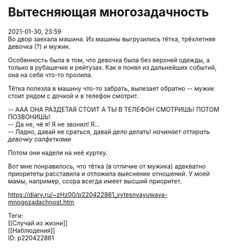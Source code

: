 Вытесняющая многозадачность
============================

   
 2021-01-30, 23:59   
  Во двор заехала машина. Из машины выгрузились тётка, трёхлетняя девочка (?) и мужик.   
   
 Особенность была в том, что девочка была без верхней одежды, а только в рубашечке и рейтузах. Как я понял из дальнейших событий, она на себя что-то пролила.   
   
 Тётка полезла в машину что-то забрать, вылезает обратно -- мужик стоит рядом с дочкой и в телефон смотрит.   
   
 -- ААА ОНА РАЗДЕТАЯ СТОИТ А ТЫ В ТЕЛЕФОН СМОТРИШЬ! ПОТОМ ПОЗВОНИШЬ!   
 -- Да не, чё я! Я не звонил! Я...   
 -- Ладно, давай не сраться, давай дело делать! *начинает оттирать девочку салфетками*   
   
 Потом они надели на неё куртку.   
   
 Вот мне понравилось, что тётка (в отличие от мужика) адекватно приоритеты расставила и отложила выяснение отношений. У моей мамы, например, ссора всегда имеет высший приоритет.   
    
 <https://diary.ru/~zHz00/p220422861_vytesnyayuwaya-mnogozadachnost.htm>   
   
 Теги:   
 [[Случай из жизни]]   
 [[Наблюдения]]   
 ID: p220422861